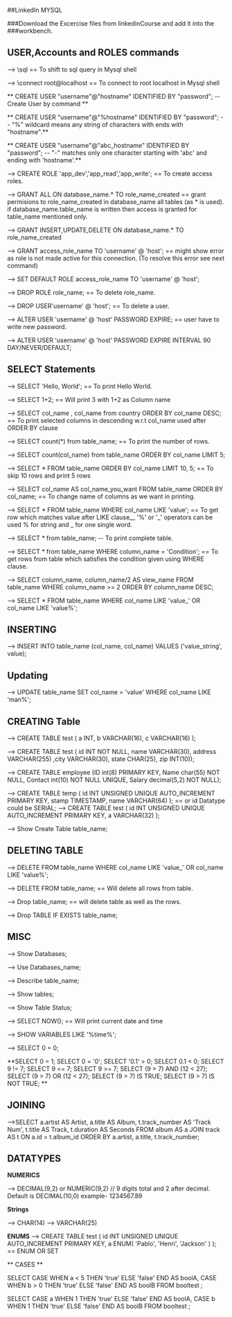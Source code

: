 ##LinkedIn MYSQL

###Download the Excercise files from linkedinCourse and add it into the 
###workbench.

## USER,Accounts and ROLES commands
--> \sql == To shift to sql query in Mysql shell

--> \connect root@localhost == To connect to root localhost in Mysql shell

** CREATE USER "username"@"hostname" IDENTIFIED BY "password"; -- Create User by command **

** CREATE USER "username"@"%hostname" IDENTIFIED BY "password"; -- "%" wildcard means any string of characters with ends with "hostname".**

** CREATE USER "username"@"abc_hostname" IDENTIFIED BY "password"; -- "-" matches only one character starting with 'abc' and ending with 'hostname'.**

--> CREATE ROLE 'app_dev','app_read','app_write'; == To create access roles.

--> GRANT ALL ON database_name.* TO role_name_created == grant permisions to role_name_created in database_name all tables (as * is used). if database_name.table_name is written then access is granted for table_name mentioned only.

--> GRANT INSERT,UPDATE,DELETE ON database_name.* TO role_name_created

--> GRANT access_role_name TO 'username' @ 'host'; == might show error as role is not made active for this connection. (To resolve this error see next command)

--> SET DEFAULT ROLE access_role_name TO 'username' @ 'host';

--> DROP ROLE role_name; == To delete role_name.

--> DROP USER'username' @ 'host'; == To delete a user.

--> ALTER USER 'username' @ 'host' PASSWORD EXPIRE; == user have to write new password.

--> ALTER USER 'username' @ 'host' PASSWORD EXPIRE INTERVAL 90 DAY/NEVER/DEFAULT; 



## SELECT Statements

--> SELECT 'Hello, World'; == To print Hello World.

--> SELECT 1+2; == Will print 3 with 1+2 as Column name

--> SELECT col_name ,  col_name from country ORDER BY col_name DESC; == To print selected columns in descending w.r.t col_name used after ORDER BY clause

--> SELECT count(*) from table_name; == To print the number of rows.

--> SELECT count(col_name) from table_name ORDER BY col_name LIMIT 5;

--> SELECT * FROM table_name ORDER BY col_name LIMIT 10, 5; == To skip 10 rows and print 5 rows

--> SELECT col_name AS col_name_you_want FROM table_name ORDER BY col_name; == To change name of columns as we want in printing.

--> SELECT * FROM table_name WHERE col_name LIKE 'value'; == To get row which matches value after LIKE clause__ '%' or '_' operators can be used % for string and _ for one single word. 

--> SELECT * from table_name; -- To print complete table.

--> SELECT * from table_name WHERE column_name = 'Condition'; == To get rows from table which satisfies the condition given using WHERE clause.

--> SELECT column_name, column_name/2 AS view_name FROM table_name WHERE column_name >= 2 
     ORDER BY column_name DESC;

--> SELECT * FROM table_name WHERE col_name LIKE 'value_' OR col_name LIKE 'value%';

## INSERTING 
--> INSERT INTO table_name (col_name, col_name) VALUES ('value_string', value);

## Updating

--> UPDATE table_name SET col_name = 'value' WHERE col_name LIKE 'man%';

## CREATING Table

--> CREATE TABLE test ( a INT, b VARCHAR(16), c VARCHAR(16) );

--> CREATE TABLE test ( id INT NOT NULL, name VARCHAR(30), address VARCHAR(255) ,city VARCHAR(30), state CHAR(25), zip INT(10));

--> CREATE TABLE employee  (ID int(8) PRIMARY KEY,
                            Name char(55) NOT NULL,
                            Contact int(10) NOT NULL UNIQUE,
                            Salary decimal(5,2) NOT NULL);
                            
--> CREATE TABLE temp (
  id INT UNSIGNED UNIQUE AUTO_INCREMENT PRIMARY KEY,
  stamp TIMESTAMP,
  name VARCHAR(64)
);
 == or id Datatype could be SERIAL;
--> CREATE TABLE test (
  id INT UNSIGNED UNIQUE AUTO_INCREMENT PRIMARY KEY,
  a VARCHAR(32)
);
                            
--> Show Create Table table_name;
                                           

## DELETING TABLE

--> DELETE FROM table_name WHERE col_name LIKE 'value_' OR col_name LIKE 'value%';

--> DELETE FROM table_name; == Will delete all rows from table.

--> Drop table_name; == will delete table as well as the rows.

--> Drop TABLE IF EXISTS table_name;

## MISC

--> Show Databases;

--> Use Databases_name;

--> Describe table_name;

--> Show tables;

--> Show Table Status;

--> SELECT NOW(); == Will print current date and time

--> SHOW VARIABLES LIKE '%time%';

--> SELECT 0 = 0;

**SELECT 0 = 1;
SELECT 0 = '0';
SELECT '0.1' > 0;
SELECT 0.1 < 0;
SELECT 9 != 7;
SELECT 9 <= 7;
SELECT 9 >= 7;
SELECT (9 > 7) AND (12 < 27);
SELECT (9 > 7) OR (12 < 27);
SELECT (9 > 7) IS TRUE;
SELECT (9 > 7) IS NOT TRUE;
**
## JOINING 

-->SELECT a.artist AS Artist, a.title AS Album, t.track_number AS 'Track Num',
    t.title AS Track, t.duration AS Seconds
  FROM album AS a
  JOIN track AS t ON a.id = t.album_id
  ORDER BY a.artist, a.title, t.track_number;

## DATATYPES

**NUMERICS**

--> DECIMAL(9,2) or NUMERIC(9,2) // 9 digits total and 2 after decimal. Default is DECIMAL(10,0)
example- 1234567.89

**Strings**

--> CHAR(14)
--> VARCHAR(25)

**ENUMS**
--> CREATE TABLE test (
  id INT UNSIGNED UNIQUE AUTO_INCREMENT PRIMARY KEY,
  a ENUM( 'Pablo', 'Henri', 'Jackson' )
); == ENUM OR SET

** CASES **

SELECT
  CASE WHEN a < 5 THEN 'true' ELSE 'false' END AS boolA,
  CASE WHEN b > 0 THEN 'true' ELSE 'false' END AS boolB
  FROM booltest
;

SELECT
  CASE a WHEN 1 THEN 'true' ELSE 'false' END AS boolA,
  CASE b WHEN 1 THEN 'true' ELSE 'false' END AS boolB 
  FROM booltest
;
